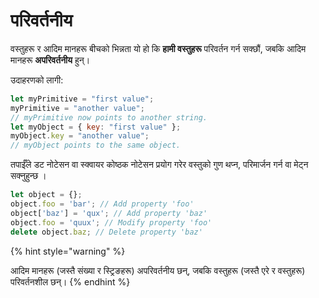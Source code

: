# परिवर्तनीय

वस्तुहरू र आदिम मानहरू बीचको भिन्नता यो हो कि **हामी वस्तुहरू** परिवर्तन गर्न सक्छौं, जबकि आदिम मानहरू **अपरिवर्तनीय** हुन्।

उदाहरणको लागी:

```javascript
let myPrimitive = "first value";
myPrimitive = "another value";
// myPrimitive now points to another string.
let myObject = { key: "first value" };
myObject.key = "another value";
// myObject points to the same object.
```

तपाईँले डट नोटेसन वा स्क्वायर कोष्ठक नोटेसन प्रयोग गरेर वस्तुको गुण थप्न, परिमार्जन गर्न वा मेट्न सक्नुहुन्छ ।

```javascript
let object = {};
object.foo = 'bar'; // Add property 'foo'
object['baz'] = 'qux'; // Add property 'baz'
object.foo = 'quux'; // Modify property 'foo'
delete object.baz; // Delete property 'baz'
```

{% hint style="warning" %}

आदिम मानहरू (जस्तै संख्या र स्ट्रिङहरू) अपरिवर्तनीय छन्, जबकि वस्तुहरू (जस्तै एरे र वस्तुहरू) परिवर्तनशील छन्।
{% endhint %}
